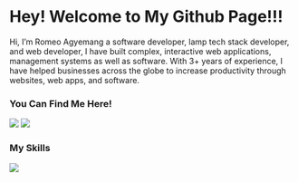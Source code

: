 <h1>Hey! Welcome to My Github Page!!! </h1>

Hi, I’m Romeo Agyemang a software developer, lamp tech stack developer, and web developer, I have built complex, interactive web applications, management systems as well as software. With 3+ years of experience, I have helped businesses across the globe to increase productivity through websites, web apps, and software. 

<h3>You Can Find Me Here!</h3>
<p>
<a href="https://github.com/romeoagyemang" target="_blank"><img src="https://skillicons.dev/icons?i=github" /></a>
<a href="https://www.linkedin.com/in/romeo-agyemang-0a1621202/" target="_blank"><img src="https://skillicons.dev/icons?i=linkedin" /></a> 
</p>

<h3>My Skills</h3>
<p align="left">
  <a href="https://skillicons.dev">
    <img src="https://skillicons.dev/icons?i=html,css,javascript,jquery,bootstrap,sass,php,laravel,mysql,mongodb,vscode,aws,react,dart,flutter,firebase,nodejs,wordpress,figma,ps,vercel,netlify,vue,git,github,postman," />
  </a>
</p>

<!---
romeoagyemang/romeoagyemang is a ✨ special ✨ repository because its `README.md` (this file) appears on your GitHub profile.
You can click the Preview link to take a look at your changes.
--->



